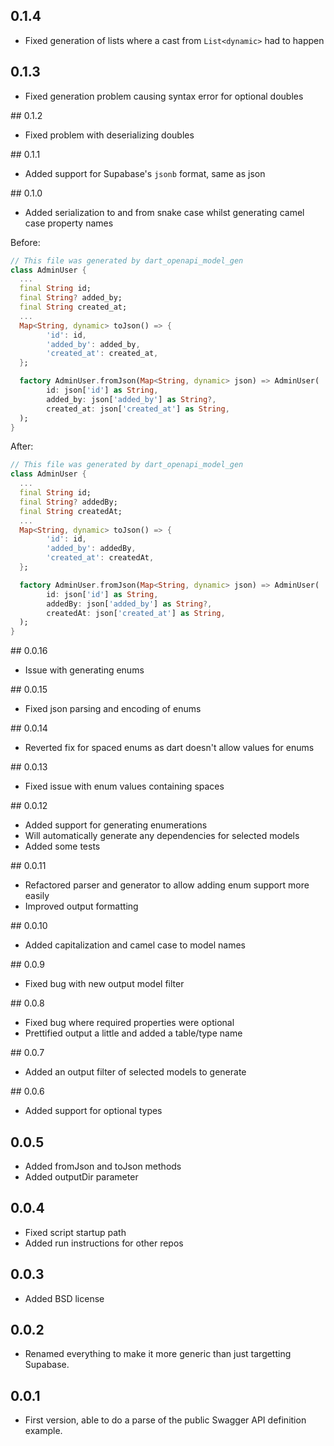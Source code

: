 ## 0.1.4

* Fixed generation of lists where a cast from `List<dynamic>` had to happen

## 0.1.3

* Fixed generation problem causing syntax error for optional doubles

## 0.1.2

* Fixed problem with deserializing doubles

## 0.1.1

* Added support for Supabase's `jsonb` format, same as json

## 0.1.0

* Added serialization to and from snake case whilst generating camel case property names

Before:
```dart
// This file was generated by dart_openapi_model_gen
class AdminUser {
  ...
  final String id;
  final String? added_by;
  final String created_at;
  ...
  Map<String, dynamic> toJson() => {
        'id': id,
        'added_by': added_by,
        'created_at': created_at,
  };

  factory AdminUser.fromJson(Map<String, dynamic> json) => AdminUser(
        id: json['id'] as String,
        added_by: json['added_by'] as String?,
        created_at: json['created_at'] as String,
  );
}

```

After:
```dart
// This file was generated by dart_openapi_model_gen
class AdminUser {
  ...
  final String id;
  final String? addedBy;
  final String createdAt;
  ...
  Map<String, dynamic> toJson() => {
        'id': id,
        'added_by': addedBy,
        'created_at': createdAt,
  };

  factory AdminUser.fromJson(Map<String, dynamic> json) => AdminUser(
        id: json['id'] as String,
        addedBy: json['added_by'] as String?,
        createdAt: json['created_at'] as String,
  );
}
```

## 0.0.16

* Issue with generating enums

## 0.0.15

* Fixed json parsing and encoding of enums

## 0.0.14

* Reverted fix for spaced enums as dart doesn't allow values for enums

## 0.0.13

* Fixed issue with enum values containing spaces

## 0.0.12

* Added support for generating enumerations
* Will automatically generate any dependencies for selected models
* Added some tests

## 0.0.11

* Refactored parser and generator to allow adding enum support more easily
* Improved output formatting

## 0.0.10

* Added capitalization and camel case to model names

## 0.0.9

* Fixed bug with new output model filter

## 0.0.8

* Fixed bug where required properties were optional
* Prettified output a little and added a table/type name

## 0.0.7

* Added an output filter of selected models to generate

## 0.0.6

* Added support for optional types

## 0.0.5

* Added fromJson and toJson methods
* Added outputDir parameter

## 0.0.4

* Fixed script startup path
* Added run instructions for other repos

## 0.0.3

* Added BSD license

## 0.0.2

* Renamed everything to make it more generic than just targetting Supabase.

## 0.0.1

* First version, able to do a parse of the public Swagger API definition example.
